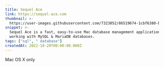 ```yaml
---
title: Sequel Ace
link: https://sequel-ace.com
thumbnail: >-
  https://user-images.githubusercontent.com/7323052/86519674-1cbf6380-bdfa-11ea-9221-39f35333c149.png
snippet: >-
  Sequel Ace is a fast, easy-to-use Mac database management application for
  working with MySQL & MariaDB databases.
tags: ["sql", " database"]
createdAt: 2022-10-20T00:00:00.000Z
---
```

Mac OS X only